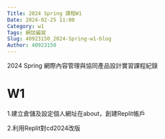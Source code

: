 ```yaml
---
Title: 2024 Spring 課程W1
Date: 2024-02-25 11:00
Category: w1
Tags: 網誌編寫
Slug: 40923150_2024-Spring-w1-blog
Author: 40923150
---
```


2024 Spring 網際內容管理與協同產品設計實習課程紀錄

<!-- PELICAN_END_SUMMARY -->

# W1
1.建立倉儲及設定個人網址在about，創建Replit帳戶

2.利用Replit對cd2024改版